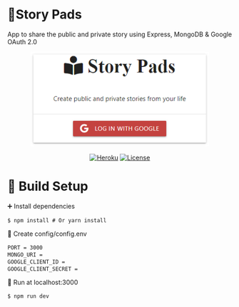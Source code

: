 # :memo:Story Pads
App to share the public and private story using Express, MongoDB &amp; Google OAuth 2.0
<p align="center"><img width="400" src=".readmeasset/home.PNG" alt="Story Pads"></a></p>
<p align="center">
  <a href="https://story-pad-google-oauth20.herokuapp.com/"><img src="https://img.shields.io/badge/Deploy-Heroku-blue" alt="Heroku"></a>
  <a href="https://github.com/soaibsafi/story-pads/blob/dev/LICENSE"><img src="https://img.shields.io/badge/License-MIT-brightgreen" alt="License"></a>
</p>

# :hammer: Build Setup

:heavy_plus_sign: Install dependencies
```
$ npm install # Or yarn install
```
:wrench: Create config/config.env 
```
PORT = 3000
MONGO_URI = 
GOOGLE_CLIENT_ID = 
GOOGLE_CLIENT_SECRET = 
```
:rocket: Run at localhost:3000
```
$ npm run dev
```
